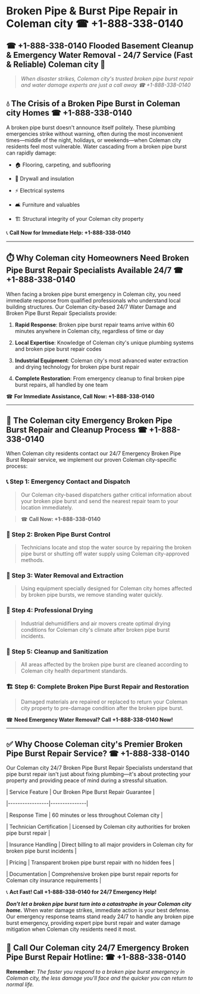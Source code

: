 # Broken Pipe & Burst Pipe Repair in Coleman city ☎ +1-888-338-0140  
## ☎ +1-888-338-0140 Flooded Basement Cleanup & Emergency Water Removal - 24/7 Service (Fast & Reliable) Coleman city 🚨  

> *When disaster strikes, Coleman city's trusted broken pipe burst repair and water damage experts are just a call away ☎ +1-888-338-0140*  

## 💧 The Crisis of a Broken Pipe Burst in Coleman city Homes ☎ +1-888-338-0140  

A broken pipe burst doesn't announce itself politely. These plumbing emergencies strike without warning, often during the most inconvenient times—middle of the night, holidays, or weekends—when Coleman city residents feel most vulnerable. Water cascading from a broken pipe burst can rapidly damage:  

* 🏠 Flooring, carpeting, and subflooring  
* 🧱 Drywall and insulation  
* ⚡ Electrical systems  
* 🛋️ Furniture and valuables  
* 🏗️ Structural integrity of your Coleman city property  

📞 **Call Now for Immediate Help: +1-888-338-0140**  

---  

## ⏱️ Why Coleman city Homeowners Need Broken Pipe Burst Repair Specialists Available 24/7 ☎ +1-888-338-0140  

When facing a broken pipe burst emergency in Coleman city, you need immediate response from qualified professionals who understand local building structures. Our Coleman city-based 24/7 Water Damage and Broken Pipe Burst Repair Specialists provide:  

1. **Rapid Response**: Broken pipe burst repair teams arrive within 60 minutes anywhere in Coleman city, regardless of time or day  
2. **Local Expertise**: Knowledge of Coleman city's unique plumbing systems and broken pipe burst repair codes  
3. **Industrial Equipment**: Coleman city's most advanced water extraction and drying technology for broken pipe burst repair  
4. **Complete Restoration**: From emergency cleanup to final broken pipe burst repairs, all handled by one team  

☎ **For Immediate Assistance, Call Now: +1-888-338-0140**  

---  

## 🔧 The Coleman city Emergency Broken Pipe Burst Repair and Cleanup Process ☎ +1-888-338-0140  

When Coleman city residents contact our 24/7 Emergency Broken Pipe Burst Repair service, we implement our proven Coleman city-specific process:  

### 📞 Step 1: Emergency Contact and Dispatch  
> Our Coleman city-based dispatchers gather critical information about your broken pipe burst and send the nearest repair team to your location immediately.  
> ☎ **Call Now: +1-888-338-0140**  

### 🚿 Step 2: Broken Pipe Burst Control  
> Technicians locate and stop the water source by repairing the broken pipe burst or shutting off water supply using Coleman city-approved methods.  

### 🌊 Step 3: Water Removal and Extraction  
> Using equipment specially designed for Coleman city homes affected by broken pipe bursts, we remove standing water quickly.  

### 💨 Step 4: Professional Drying  
> Industrial dehumidifiers and air movers create optimal drying conditions for Coleman city's climate after broken pipe burst incidents.  

### 🧼 Step 5: Cleanup and Sanitization  
> All areas affected by the broken pipe burst are cleaned according to Coleman city health department standards.  

### 🏗️ Step 6: Complete Broken Pipe Burst Repair and Restoration  
> Damaged materials are repaired or replaced to return your Coleman city property to pre-damage condition after the broken pipe burst.  

☎ **Need Emergency Water Removal? Call +1-888-338-0140 Now!**  

---  

## ✅ Why Choose Coleman city's Premier Broken Pipe Burst Repair Service? ☎ +1-888-338-0140  

Our Coleman city 24/7 Broken Pipe Burst Repair Specialists understand that pipe burst repair isn't just about fixing plumbing—it's about protecting your property and providing peace of mind during a stressful situation.  

| Service Feature | Our Broken Pipe Burst Repair Guarantee |  
|-----------------|---------------|  
| Response Time | 60 minutes or less throughout Coleman city |  
| Technician Certification | Licensed by Coleman city authorities for broken pipe burst repair |  
| Insurance Handling | Direct billing to all major providers in Coleman city for broken pipe burst incidents |  
| Pricing | Transparent broken pipe burst repair with no hidden fees |  
| Documentation | Comprehensive broken pipe burst repair reports for Coleman city insurance requirements |  

📞 **Act Fast! Call +1-888-338-0140 for 24/7 Emergency Help!**  

***Don't let a broken pipe burst turn into a catastrophe in your Coleman city home.*** When water damage strikes, immediate action is your best defense. Our emergency response teams stand ready 24/7 to handle any broken pipe burst emergency, providing expert pipe burst repair and water damage mitigation when Coleman city residents need it most.  

## 📱 Call Our Coleman city 24/7 Emergency Broken Pipe Burst Repair Hotline: ☎ +1-888-338-0140  

**Remember**: *The faster you respond to a broken pipe burst emergency in Coleman city, the less damage you'll face and the quicker you can return to normal life.*